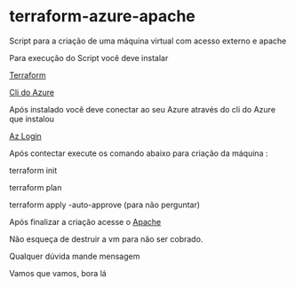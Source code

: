 # terraform-azure-apache
Script para a criação de uma máquina virtual com acesso externo e apache

Para execução do Script você deve instalar 

[Terraform](https://www.terraform.io/downloads)

[Cli do Azure](https://docs.microsoft.com/pt-br/cli/azure/install-azure-cli)

Após instalado você deve conectar ao seu Azure através do cli do Azure que instalou

[Az Login](https://docs.microsoft.com/pt-br/cli/azure/authenticate-azure-cli)

Após contectar execute os comando abaixo para criação da máquina :

terraform init

terraform plan

terraform apply -auto-approve (para não perguntar)

Após finalizar a criação acesse o [Apache](http://20.107.26.111/)

Não esqueça de destruir a vm para não ser cobrado.

Qualquer dúvida mande mensagem

Vamos que vamos, bora lá
